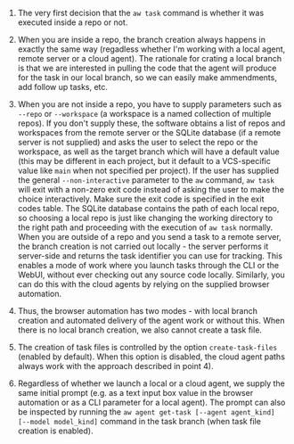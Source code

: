 1) The very first decision that the `aw task` command is whether it was executed inside a repo or not.

2) When you are inside a repo, the branch creation always happens in exactly the same way (regadless whether I'm working with a local agent, remote server or a cloud agent). The rationale for crating a local branch is that we are interested in pulling the code that the agent will produce for the task in our local branch, so we can easily make ammendments, add follow up tasks, etc.

3) When you are not inside a repo, you have to supply parameters such as `--repo` or `--workspace` (a workspace is a named collection of multiple repos). If you don't supply these, the software obtains a list of repos and workspaces from the remote server or the SQLite database (if a remote server is not supplied) and asks the user to select the repo or the workspace, as well as the target branch which will have a default value (this may be different in each project, but it default to a VCS-specific value like `main` when not specified per project). If the user has supplied the general `--non-interactive` parameter to the `aw` command, `aw task` will exit with a non-zero exit code instead of asking the user to make the choice interactively. Make sure the exit code is specified in the exit codes table. The SQLite database contains the path of each local repo, so choosing a local repo is just like changing the working directory to the right path and proceeding with the execution of `aw task` normally. When you are outside of a repo and you send a task to a remote server, the branch creation is not carried out locally - the server performs it server-side and returns the task identifier you can use for tracking. This enables a mode of work where you launch tasks through the CLI or the WebUI, without ever checking out any source code locally. Similarly, you can do this with the cloud agents by relying on the supplied browser automation.

4) Thus, the browser automation has two modes - with local branch creation and automated delivery of the agent work or without this. When there is no local branch creation, we also cannot create a task file.

5) The creation of task files is controlled by the option `create-task-files` (enabled by default). When this option is disabled, the cloud agent paths always work with the approach described in point 4).

6) Regardless of whether we launch a local or a cloud agent, we supply the same initial prompt (e.g. as a text input box value in the browser automation or as a CLI parameter for a local agent). The prompt can also  be inspected by running the `aw agent get-task [--agent agent_kind] [--model model_kind]` command in the task branch (when task file creation is enabled).
